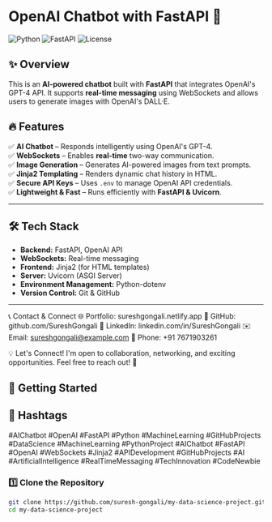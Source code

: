 
# OpenAI Chatbot with FastAPI 🚀



![Python](https://img.shields.io/badge/Python-3.9%2B-blue.svg)
![FastAPI](https://img.shields.io/badge/FastAPI-Framework-green.svg)
![License](https://img.shields.io/badge/License-MIT-lightgrey.svg)

## ✨ Overview
This is an **AI-powered chatbot** built with **FastAPI** that integrates OpenAI's GPT-4 API. It supports **real-time messaging** using WebSockets and allows users to generate images with OpenAI's DALL·E.

## 🔥 Features
✅ **AI Chatbot** – Responds intelligently using OpenAI's GPT-4.  
✅ **WebSockets** – Enables **real-time** two-way communication.  
✅ **Image Generation** – Generates AI-powered images from text prompts.  
✅ **Jinja2 Templating** – Renders dynamic chat history in HTML.  
✅ **Secure API Keys** – Uses `.env` to manage OpenAI API credentials.  
✅ **Lightweight & Fast** – Runs efficiently with **FastAPI & Uvicorn**.

---

## 🛠️ Tech Stack
- **Backend:** FastAPI, OpenAI API
- **WebSockets:** Real-time messaging
- **Frontend:** Jinja2 (for HTML templates)
- **Server:** Uvicorn (ASGI Server)
- **Environment Management:** Python-dotenv
- **Version Control:** Git & GitHub

---
📞 Contact & Connect
🌐 Portfolio: sureshgongali.netlify.app
🐙 GitHub: github.com/SureshGongali
🔗 LinkedIn: linkedin.com/in/SureshGongali
✉️ Email: sureshgongali@example.com
📱 Phone: +91 7671903261

💡 Let's Connect! I'm open to collaboration, networking, and exciting opportunities. Feel free to reach out! 🚀

## 🚀 Getting Started
## 🔖 Hashtags  
#AIChatbot #OpenAI #FastAPI #Python #MachineLearning #GitHubProjects
#DataScience #MachineLearning #PythonProject #AIChatbot #FastAPI #OpenAI #WebSockets #Jinja2 #APIDevelopment #GitHubProjects #AI #ArtificialIntelligence #RealTimeMessaging #TechInnovation #CodeNewbie


### **1️⃣ Clone the Repository**
```bash
git clone https://github.com/suresh-gongali/my-data-science-project.git
cd my-data-science-project
